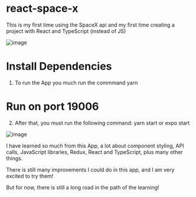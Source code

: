 # react-space-x
This is my first time using the SpaceX api and my first time creating a project with React and TypeScript (instead of JS) 

![image](https://user-images.githubusercontent.com/85197053/183550397-2ca0518e-fdf4-4231-a911-a6812b668f9f.png)

# Install Dependencies
1. To run the App you much run the commmand yarn

# Run on port 19006
2. After that, you must run the following command: yarn start or expo start

![image](https://user-images.githubusercontent.com/85197053/183550654-99370747-13ea-4e1a-9a86-7dc28680b668.png)

I have learned so much from this App, a lot about component styling, API calls, JavaScript libraries, Redux, React and TypeScript, 
plus many other things. 

There is still many improvements I could do in this app, and I am very excited to try them! 

But for now, there is still a long road in the path of the learning!
